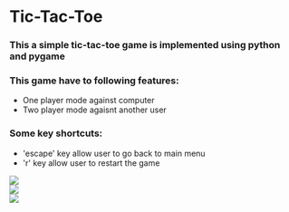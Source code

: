 # Tic-Tac-Toe

### This a simple tic-tac-toe game is implemented using python and pygame <br/>

### This game have to following features:
- One player mode against computer 
- Two player mode agaisnt another user

### Some key shortcuts:
- 'escape' key allow user to go back to main menu
- 'r' key allow user to restart the game 


<img src="image/main_menu.png"><br/>
<img src="image/setting_page.png"><br/>
<img src="image/winner.png"><br/>